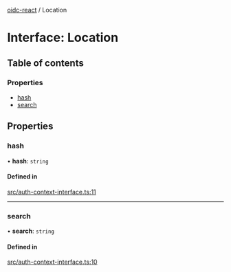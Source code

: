 [oidc-react](../README.md) / Location

# Interface: Location

## Table of contents

### Properties

- [hash](Location.md#hash)
- [search](Location.md#search)

## Properties

### hash

• **hash**: `string`

#### Defined in

[src/auth-context-interface.ts:11](https://github.com/bjerkio/oidc-react/blob/main/src/auth-context-interface.ts#L11)

___

### search

• **search**: `string`

#### Defined in

[src/auth-context-interface.ts:10](https://github.com/bjerkio/oidc-react/blob/main/src/auth-context-interface.ts#L10)
